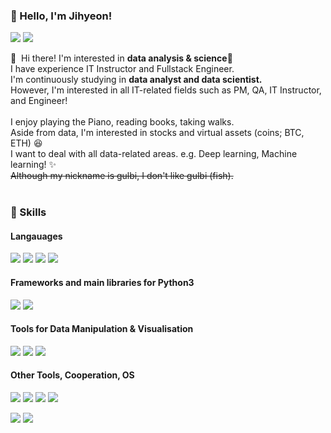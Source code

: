 ### 🤞 Hello, I'm Jihyeon!
<p>
  <a href="https://velog.io/@gulbi/posts" target="_blank"><img src="https://img.shields.io/badge/Tech_Blog-DD0B78?style=flat-square&logo=GitHub%20Sponsors&logoColor=white"/></a>
  <a href="gulbiarchive@gmail.com" target="_blank"><img src="https://img.shields.io/badge/gulbiarchive@gmail.com-EA4335?style=flat-square&logo=Gmail&logoColor=white"/></a>
</p>

<p>
  👋&nbsp; Hi there! I'm interested in <b>data analysis & science</b>🚀<br/>
  I have experience IT Instructor and Fullstack Engineer.<br/>
  I'm continuously studying in <b>data analyst and data scientist.</b><br/>
  However, I'm interested in all IT-related fields such as PM, QA, IT Instructor, and Engineer!<br/><br/>
  I enjoy playing the Piano, reading books, taking walks.<br/>
  Aside from data, I'm interested in stocks and virtual assets (coins; BTC, ETH) 😆<br/>
  I want to deal with all data-related areas. e.g. Deep learning, Machine learning! ✨ <br/>
   <strike>Although my nickname is gulbi, I don't like gulbi (fish).</strike><br/><br/>
</p>


### 💪 Skills
#### Langauages
<p>
  <img src="https://img.shields.io/badge/Python-3766AB?style=flat-square&logo=Python&logoColor=white"/>
  <img src="https://img.shields.io/badge/R-276DC3.svg?style=flat-square&logo=R&logoColor=white"/>
  <img src="https://img.shields.io/badge/Java-007396.svg?style=flat-square&logo=java&logoColor=white"/>
  <img src="https://img.shields.io/badge/C-A8B9CC?style=flat-square&logo=C&logoColor=white"/>
</p>

#### Frameworks and main libraries for Python3
<p>
  <img src="https://img.shields.io/badge/Numpy-013243?style=flat-square&logo=Numpy&logoColor=white"/>
  <img src="https://img.shields.io/badge/Pandas-150458.svg?style=flat-square&logo=Pandas&logoColor=white"/>
</p>

#### Tools for Data Manipulation & Visualisation 
<p>
  <img src="https://img.shields.io/badge/Anaconda-44A833?style=flat-square&logo=Anaconda&logoColor=white"/>
  <img src="https://img.shields.io/badge/Jupter-F37626.svg?style=flat-square&logo=Jupyter&logoColor=white"/>
  <img src="https://img.shields.io/badge/MySQL-4479A1.svg?style=flat-square&logo=MySQL&logoColor=white"/>
</p>

#### Other Tools, Cooperation, OS
<p>
  <img src="https://img.shields.io/badge/Jira-0052CC.svg?style=flat-square&logo=Jira&logoColor=white"/>
  <img src="https://img.shields.io/badge/Confluence-172B4D.svg?style=flat-square&logo=Confluence&logoColor=white"/>
  <img src="https://img.shields.io/badge/Notion-000000?style=flat-square&logo=Notion&logoColor=white"/>
  <img src="https://img.shields.io/badge/Slack-4A154B.svg?style=flat-square&logo=Slack&logoColor=white"/>
</p>
<p>
  <img src="https://img.shields.io/badge/Git-F05032.svg?style=flat-square&logo=Git&logoColor=white"/>
  <img src="https://img.shields.io/badge/GitHub-181717.svg?style=flat-square&logo=GitHub&logoColor=white"/>
</p>


